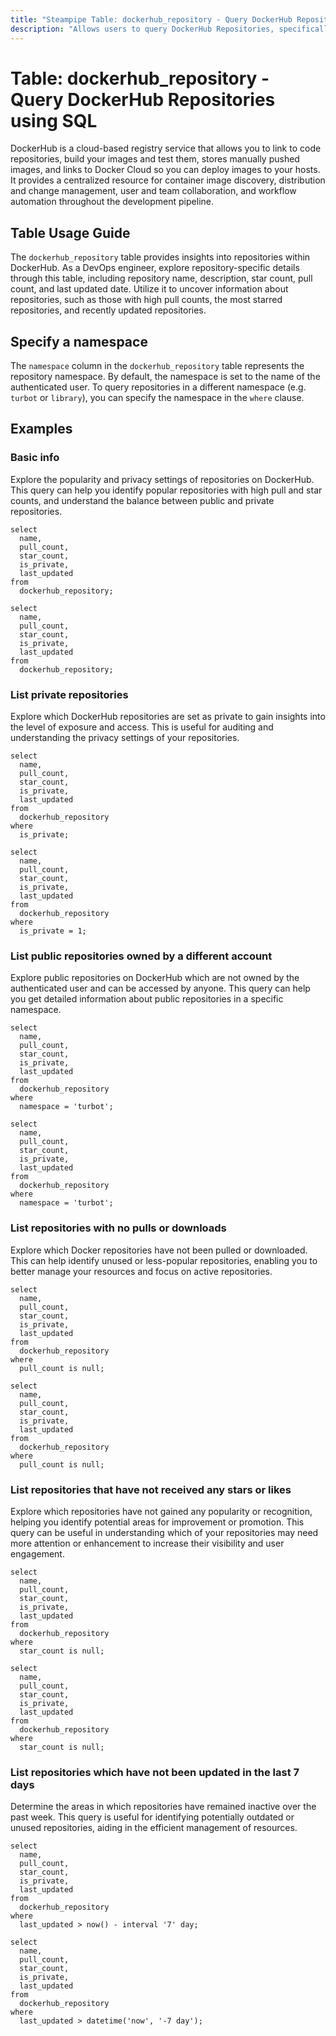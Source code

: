 ```yaml
---
title: "Steampipe Table: dockerhub_repository - Query DockerHub Repositories using SQL"
description: "Allows users to query DockerHub Repositories, specifically the repository details including name, description, star count, pull count, and last updated date."
---
```


# Table: dockerhub_repository - Query DockerHub Repositories using SQL

DockerHub is a cloud-based registry service that allows you to link to code repositories, build your images and test them, stores manually pushed images, and links to Docker Cloud so you can deploy images to your hosts. It provides a centralized resource for container image discovery, distribution and change management, user and team collaboration, and workflow automation throughout the development pipeline.

## Table Usage Guide

The `dockerhub_repository` table provides insights into repositories within DockerHub. As a DevOps engineer, explore repository-specific details through this table, including repository name, description, star count, pull count, and last updated date. Utilize it to uncover information about repositories, such as those with high pull counts, the most starred repositories, and recently updated repositories.

## Specify a namespace

The `namespace` column in the `dockerhub_repository` table represents the repository namespace. By default, the namespace is set to the name of the authenticated user. To query repositories in a different namespace (e.g. `turbot` or `library`), you can specify the namespace in the `where` clause.

## Examples

### Basic info
Explore the popularity and privacy settings of repositories on DockerHub. This query can help you identify popular repositories with high pull and star counts, and understand the balance between public and private repositories.

```sql+postgres
select
  name,
  pull_count,
  star_count,
  is_private,
  last_updated
from
  dockerhub_repository;
```

```sql+sqlite
select
  name,
  pull_count,
  star_count,
  is_private,
  last_updated
from
  dockerhub_repository;
```

### List private repositories
Explore which DockerHub repositories are set as private to gain insights into the level of exposure and access. This is useful for auditing and understanding the privacy settings of your repositories.

```sql+postgres
select
  name,
  pull_count,
  star_count,
  is_private,
  last_updated
from
  dockerhub_repository
where
  is_private;
```

```sql+sqlite
select
  name,
  pull_count,
  star_count,
  is_private,
  last_updated
from
  dockerhub_repository
where
  is_private = 1;
```

### List public repositories owned by a different account
Explore public repositories on DockerHub which are not owned by the authenticated user and can be accessed by anyone. This query can help you get detailed information about public repositories in a specific namespace.

```sql+postgres
select
  name,
  pull_count,
  star_count,
  is_private,
  last_updated
from
  dockerhub_repository
where
  namespace = 'turbot';
```

```sql+sqlite
select
  name,
  pull_count,
  star_count,
  is_private,
  last_updated
from
  dockerhub_repository
where
  namespace = 'turbot';
```

### List repositories with no pulls or downloads
Explore which Docker repositories have not been pulled or downloaded. This can help identify unused or less-popular repositories, enabling you to better manage your resources and focus on active repositories.

```sql+postgres
select
  name,
  pull_count,
  star_count,
  is_private,
  last_updated
from
  dockerhub_repository
where
  pull_count is null;
```

```sql+sqlite
select
  name,
  pull_count,
  star_count,
  is_private,
  last_updated
from
  dockerhub_repository
where
  pull_count is null;
```

### List repositories that have not received any stars or likes
Explore which repositories have not gained any popularity or recognition, helping you identify potential areas for improvement or promotion. This query can be useful in understanding which of your repositories may need more attention or enhancement to increase their visibility and user engagement.

```sql+postgres
select
  name,
  pull_count,
  star_count,
  is_private,
  last_updated
from
  dockerhub_repository
where
  star_count is null;
```

```sql+sqlite
select
  name,
  pull_count,
  star_count,
  is_private,
  last_updated
from
  dockerhub_repository
where
  star_count is null;
```

### List repositories which have not been updated in the last 7 days
Determine the areas in which repositories have remained inactive over the past week. This query is useful for identifying potentially outdated or unused repositories, aiding in the efficient management of resources.

```sql+postgres
select
  name,
  pull_count,
  star_count,
  is_private,
  last_updated
from
  dockerhub_repository
where
  last_updated > now() - interval '7' day;
```

```sql+sqlite
select
  name,
  pull_count,
  star_count,
  is_private,
  last_updated
from
  dockerhub_repository
where
  last_updated > datetime('now', '-7 day');
```